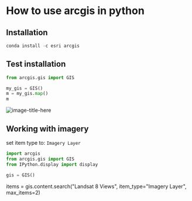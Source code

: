 
# How to use arcgis in python

## Installation
```python
conda install -c esri arcgis
```

## Test installation


```python
from arcgis.gis import GIS

my_gis = GIS()
m = my_gis.map()
m
```
![image-title-here](https://github.com/aimanyongki/remotesensing/blob/master/_posts/test_arcgis.jpg?raw=true)

## Working with imagery
set item type to: ```Imagery Layer```
```python
import arcgis
from arcgis.gis import GIS
from IPython.display import display

gis = GIS()

```
items = gis.content.search("Landsat 8 Views", item_type="Imagery Layer", max_items=2)

